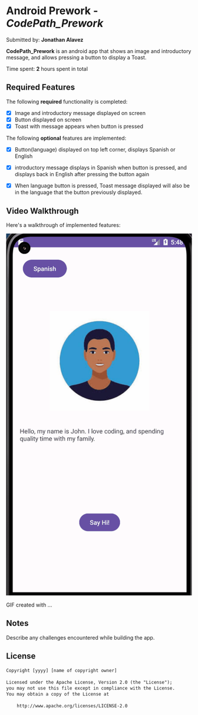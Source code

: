 # Android Prework - *CodePath_Prework*

Submitted by: **Jonathan Alavez**

**CodePath_Prework** is an android app that shows an image and introductory message, and allows pressing a button to display a Toast. 

Time spent: **2** hours spent in total

## Required Features

The following **required** functionality is completed:

* [x] Image and introductory message displayed on screen
* [x] Button displayed on screen
* [x] Toast with message appears when button is pressed 

The following **optional** features are implemented:

* [x] Button(language) displayed on top left corner, displays Spanish or English
* [x] introductory message displays in Spanish when button is pressed, and displays back in English after pressing the button again
* [x] When language button is pressed, Toast message displayed will also be in the language that the button previously displayed.  
 


## Video Walkthrough

Here's a walkthrough of implemented features:

<img src='Codepath_prework_app.gif' title='Video Walkthrough' width='' alt='Video Walkthrough' />

<!-- Replace this with whatever GIF tool you used! -->
GIF created with ...  
<!-- Recommended tools:
[Kap](https://getkap.co/) for macOS
[ScreenToGif](https://www.screentogif.com/) for Windows
[peek](https://github.com/phw/peek) for Linux. -->

## Notes

Describe any challenges encountered while building the app.

## License

    Copyright [yyyy] [name of copyright owner]

    Licensed under the Apache License, Version 2.0 (the "License");
    you may not use this file except in compliance with the License.
    You may obtain a copy of the License at

        http://www.apache.org/licenses/LICENSE-2.0
